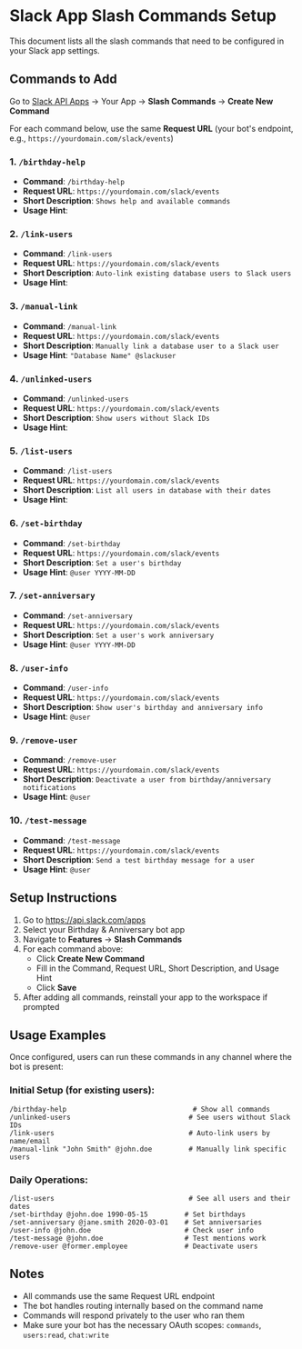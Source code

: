 # Slack App Slash Commands Setup

This document lists all the slash commands that need to be configured in your Slack app settings.

## Commands to Add

Go to [Slack API Apps](https://api.slack.com/apps) → Your App → **Slash Commands** → **Create New Command**

For each command below, use the same **Request URL** (your bot's endpoint, e.g., `https://yourdomain.com/slack/events`)

### 1. `/birthday-help`
- **Command**: `/birthday-help`
- **Request URL**: `https://yourdomain.com/slack/events`
- **Short Description**: `Shows help and available commands`
- **Usage Hint**: 

### 2. `/link-users`
- **Command**: `/link-users`
- **Request URL**: `https://yourdomain.com/slack/events`
- **Short Description**: `Auto-link existing database users to Slack users`
- **Usage Hint**: 

### 3. `/manual-link`
- **Command**: `/manual-link`
- **Request URL**: `https://yourdomain.com/slack/events`
- **Short Description**: `Manually link a database user to a Slack user`
- **Usage Hint**: `"Database Name" @slackuser`

### 4. `/unlinked-users`
- **Command**: `/unlinked-users`
- **Request URL**: `https://yourdomain.com/slack/events`
- **Short Description**: `Show users without Slack IDs`
- **Usage Hint**: 

### 5. `/list-users`
- **Command**: `/list-users`
- **Request URL**: `https://yourdomain.com/slack/events`
- **Short Description**: `List all users in database with their dates`
- **Usage Hint**: 

### 6. `/set-birthday`
- **Command**: `/set-birthday`
- **Request URL**: `https://yourdomain.com/slack/events`
- **Short Description**: `Set a user's birthday`
- **Usage Hint**: `@user YYYY-MM-DD`

### 7. `/set-anniversary`
- **Command**: `/set-anniversary`
- **Request URL**: `https://yourdomain.com/slack/events`
- **Short Description**: `Set a user's work anniversary`
- **Usage Hint**: `@user YYYY-MM-DD`

### 8. `/user-info`
- **Command**: `/user-info`
- **Request URL**: `https://yourdomain.com/slack/events`
- **Short Description**: `Show user's birthday and anniversary info`
- **Usage Hint**: `@user`

### 9. `/remove-user`
- **Command**: `/remove-user`
- **Request URL**: `https://yourdomain.com/slack/events`
- **Short Description**: `Deactivate a user from birthday/anniversary notifications`
- **Usage Hint**: `@user`

### 10. `/test-message`
- **Command**: `/test-message`
- **Request URL**: `https://yourdomain.com/slack/events`
- **Short Description**: `Send a test birthday message for a user`
- **Usage Hint**: `@user`

## Setup Instructions

1. Go to https://api.slack.com/apps
2. Select your Birthday & Anniversary bot app
3. Navigate to **Features** → **Slash Commands**
4. For each command above:
   - Click **Create New Command**
   - Fill in the Command, Request URL, Short Description, and Usage Hint
   - Click **Save**
5. After adding all commands, reinstall your app to the workspace if prompted

## Usage Examples

Once configured, users can run these commands in any channel where the bot is present:

### Initial Setup (for existing users):
```
/birthday-help                               # Show all commands
/unlinked-users                             # See users without Slack IDs
/link-users                                 # Auto-link users by name/email
/manual-link "John Smith" @john.doe         # Manually link specific users
```

### Daily Operations:
```
/list-users                                 # See all users and their dates
/set-birthday @john.doe 1990-05-15         # Set birthdays
/set-anniversary @jane.smith 2020-03-01    # Set anniversaries  
/user-info @john.doe                       # Check user info
/test-message @john.doe                    # Test mentions work
/remove-user @former.employee              # Deactivate users
```

## Notes

- All commands use the same Request URL endpoint
- The bot handles routing internally based on the command name
- Commands will respond privately to the user who ran them
- Make sure your bot has the necessary OAuth scopes: `commands`, `users:read`, `chat:write`